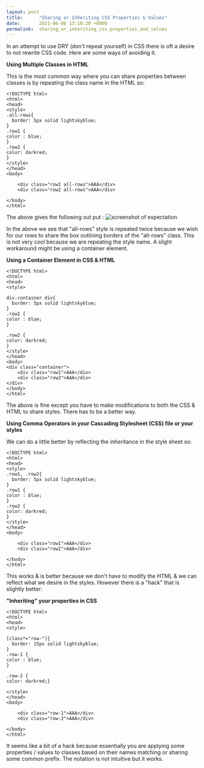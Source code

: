 ```yaml
---
layout: post
title:      "Sharing or Inheriting CSS Properties & Values"
date:       2021-06-06 13:10:20 +0000
permalink:  sharing_or_inheriting_css_properties_and_values
---
```



In an attempt to use DRY (don't repeat yourself) in CSS there is oft a desire to not rewrite CSS code. Here are some ways of avoiding it.

**Using Multiple Classes in HTML**

This is the most common way where you can share properties between classes is by repeating the class name in the HTML so:

```
<!DOCTYPE html>
<html>
<head>
<style>
.all-rows{
  border: 5px solid lightskyblue;
}
.row1 {
color : blue;
}
.row2 {
color: darkred;
}
</style>
</head>
<body>

    <div class="row1 all-rows">AAA</div>
    <div class="row2 all-rows">AAA</div>
         
</body>
</html>

```

The above gives the following out put : 
![screenshot of expectation](https://mrarthurwhite.github.io/css_share_class_properties_demo/imgs/screenshot.jpg)

In the above we see that "all-rows" style is repeated twice because we wish for our rows to share the box outlining borders of the "all-rows" class. This is not very cool because we are repeating the style name. A slight workaround might be using a container element.

**Using a Container Element in CSS & HTML**

```
<!DOCTYPE html>
<html>
<head>
<style>

div.container div{
  border: 5px solid lightskyblue;
}
.row1 {
color : blue;
}

.row2 {
color: darkred;
}
</style>
</head>
<body>
<div class="container">
    <div class="row1">AAA</div>
    <div class="row2">AAA</div>
</div>
</body>
</html>
```

The above is fine except you have to make modifications to both the CSS & HTML to share styles. There has to be a better way.


**Using Comma Operators in your Cascading Stylesheet (CSS) file or your styles**

We can do a little better by reflecting the inheritance in the style sheet so:

```
<!DOCTYPE html>
<html>
<head>
<style>
.row1, .row2{
  border: 5px solid lightskyblue;
}
.row1 {
color : blue;
}
.row2 {
color: darkred;
}
</style>
</head>
<body>

    <div class="row1">AAA</div>
    <div class="row2">AAA</div>
         
</body>
</html>
```

This works & is better because we don't have to modify the HTML & we can reflect what we desire in the styles.
However there is a "hack" that is slightly better:

**"Inheriting" your properties in CSS**

```
<!DOCTYPE html>
<html>
<head>
<style>

[class*="row-"]{
  border: 15px solid lightskyblue;
}
.row-1 {
color : blue;
}

.row-2 {
color: darkred;}

</style>
</head>
<body>

    <div class="row-1">AAA</div>
    <div class="row-2">AAA</div>
         
</body>
</html>
```

It seems like a bit of a hack because essentially you are applying some properties / values to classes based on their names matching or sharing some common prefix. The notation is not intuitive but it works. 

